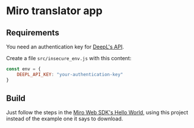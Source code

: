 # Miro translator app

## Requirements

You need an authentication key for [DeepL's API](https://www.deepl.com/pro-api).

Create a file `src/insecure_env.js` with this content:

```js
const env = {
    DEEPL_API_KEY: "your-authentication-key"
}
```

## Build

Just follow the steps in the [Miro Web SDK's Hello World](https://miro-ea.readme.io/docs/build-your-first-hello-world-app), using this project instead of the example one it says to download.
